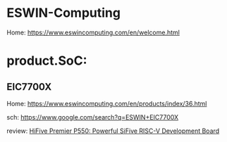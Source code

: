 # ESWIN-Computing
Home: https://www.eswincomputing.com/en/welcome.html

# product.SoC:
## EIC7700X
Home: https://www.eswincomputing.com/en/products/index/36.html

sch: https://www.google.com/search?q=ESWIN+EIC7700X

review: [HiFive Premier P550: Powerful SiFive RISC-V Development Board](https://www.sifive.com/boards/hifive-premier-p550)
